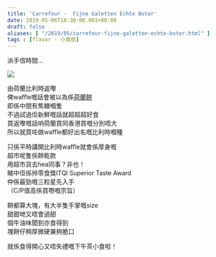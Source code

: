 ```yaml
---
title: 'Carrefour -  Fijne Galetten Echte Boter'
date: 2019-05-06T18:30:00.001+08:00
draft: false
aliases: [ "/2019/05/carrefour-fijne-galetten-echte-boter.html" ]
tags : [flavor - 小食部]
---
```


派手信時間…  

![](/images/carrefourwaffle.jpg)

由荷蘭比利時返嚟  
俾waffle嘅話會被以為係[荷蘭餅](https://www.hidie.net/2015/03/blog-post_18.html?m=1)  
即係中間有焦糖嗰隻  
不過試過佢新鮮嘅話就超超超好食  
買返嚟嘅話响荷蘭買同香港買嘅分別唔大  
所以就買咗做waffle都好出名嘅比利時嗰種  
  
只係平時講開比利時waffle就會係厚身嘅  
超市呢隻係餅乾款  
用超市貨去hea同事？非也！  
睇中佢係拎零食獎ITQI Superior Taste Award  
仲係最勁嘅三粒星先入手  
（C/P值高係買嘢嘅宗旨）  
  
餅都算大塊，有大半隻手掌嘅size  
甜甜哋又唔會過甜  
個牛油味聞到亦食得到  
塊餅仔稍厚微硬兼夠脆口  
  
就係食得開心又唔失禮嘅下午茶小食啦！
